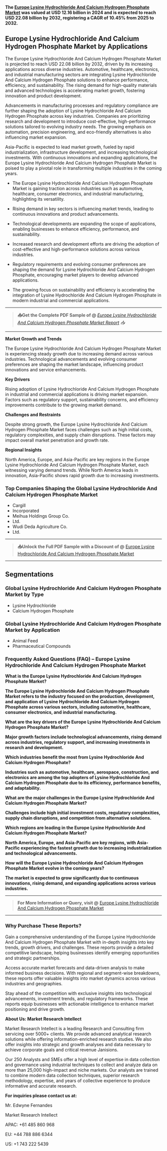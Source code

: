 <p><strong>The <a href="https://www.marketresearchintellect.com/download-sample/?rid=1019810&amp;utm_source=Pulse-April-Europe&amp;utm_medium=852">Europe Lysine Hydrochloride And Calcium Hydrogen Phosphate Market</a> was valued at USD 12.16 billion in 2024 and is expected to reach USD 22.08 billion by 2032, registering a CAGR of 10.45% from 2025 to 2032.</strong></p><h2>Europe Lysine Hydrochloride And Calcium Hydrogen Phosphate Market by Applications&nbsp;</h2><p><p>The Europe Lysine Hydrochloride And Calcium Hydrogen Phosphate Market is projected to reach USD 22.08 billion by 2032, driven by its increasing applications across diverse industries. Automotive, healthcare, electronics, and industrial manufacturing sectors are integrating Lysine Hydrochloride And Calcium Hydrogen Phosphate solutions to enhance performance, efficiency, and sustainability. The rising demand for high-quality materials and advanced technologies is accelerating market growth, fostering innovation and product development.</p><p>Advancements in manufacturing processes and regulatory compliance are further shaping the adoption of Lysine Hydrochloride And Calcium Hydrogen Phosphate across key industries. Companies are prioritizing research and development to introduce cost-effective, high-performance solutions tailored to evolving industry needs. The growing emphasis on automation, precision engineering, and eco-friendly alternatives is also influencing market expansion.</p><p>Asia-Pacific is expected to lead market growth, fueled by rapid industrialization, infrastructure development, and increasing technological investments. With continuous innovations and expanding applications, the Europe Lysine Hydrochloride And Calcium Hydrogen Phosphate Market is poised to play a pivotal role in transforming multiple industries in the coming years.</p></p><ul><li><p>The Europe Lysine Hydrochloride And Calcium Hydrogen Phosphate Market is gaining traction across industries such as automotive, healthcare, consumer electronics, and industrial manufacturing, highlighting its versatility.</p></li><li><p>Rising demand in key sectors is influencing market trends, leading to continuous innovations and product advancements.</p></li><li><p>Technological developments are expanding the scope of applications, enabling businesses to enhance efficiency, performance, and sustainability.</p></li><li><p>Increased research and development efforts are driving the adoption of cost-effective and high-performance solutions across various industries.</p></li><li><p>Regulatory requirements and evolving consumer preferences are shaping the demand for Lysine Hydrochloride And Calcium Hydrogen Phosphate, encouraging market players to develop advanced applications.</p></li><li><p>The growing focus on sustainability and efficiency is accelerating the integration of Lysine Hydrochloride And Calcium Hydrogen Phosphate in modern industrial and commercial applications.</p></li></ul><hr /><blockquote><p><strong><span class="font-[700]">📥Get the Complete PDF Sample of @ </span></strong><em><span class="font-[700]"><a href="https://www.marketresearchintellect.com/download-sample/?rid=1019810&amp;utm_source=Pulse-April-Europe&amp;utm_medium=852" target="_blank" data-tracking-control-name="article-ssr-frontend-pulse_little-text-block" data-tracking-will-navigate="" data-test-link="">Europe Lysine Hydrochloride And Calcium Hydrogen Phosphate Market Report</a>&nbsp;📥</span></em></p></blockquote><hr /><p class="" data-start="77" data-end="360"><strong data-start="77" data-end="105">Market Growth and Trends</strong></p><p class="" data-start="77" data-end="360">The Europe Lysine Hydrochloride And Calcium Hydrogen Phosphate Market is experiencing steady growth due to increasing demand across various industries. Technological advancements and evolving consumer preferences are shaping the market landscape, influencing product innovations and service enhancements.</p><p class="" data-start="362" data-end="606"><strong data-start="362" data-end="377">Key Drivers</strong></p><p class="" data-start="362" data-end="606">Rising adoption of Lysine Hydrochloride And Calcium Hydrogen Phosphate in industrial and commercial applications is driving market expansion. Factors such as regulatory support, sustainability concerns, and efficiency improvements contribute to the growing market demand.</p><p class="" data-start="608" data-end="849"><strong data-start="608" data-end="637">Challenges and Restraints</strong></p><p class="" data-start="608" data-end="849">Despite strong growth, the Europe Lysine Hydrochloride And Calcium Hydrogen Phosphate Market faces challenges such as high initial costs, regulatory complexities, and supply chain disruptions. These factors may impact overall market penetration and growth rate.</p><p class="" data-start="851" data-end="1095"><strong data-start="851" data-end="872">Regional Insights</strong></p><p class="" data-start="851" data-end="1095">North America, Europe, and Asia-Pacific are key regions in the Europe Lysine Hydrochloride And Calcium Hydrogen Phosphate Market, each witnessing varying demand trends. While North America leads in innovation, Asia-Pacific shows rapid growth due to increasing investments.</p><p><h3>Top Companies Shaping the Global Lysine Hydrochloride And Calcium Hydrogen Phosphate Market </h3><ul><li>Cargill</li><li>Incorporated</li><li>Meihua Holdings Group Co.</li><li>Ltd.</li><li>Wudi Deda Agriculture Co.</li><li>Ltd.</li></ul></p><hr /><blockquote><p><strong>📥Unlock the Full PDF Sample with a Discount of @</strong> <a href="https://www.marketresearchintellect.com/ask-for-discount/?rid=1019810&amp;utm_source=Pulse-April-Europe&amp;utm_medium=852">Europe Lysine Hydrochloride And Calcium Hydrogen Phosphate Market</a></p></blockquote><hr /><p><h2>Segmentations</h2><h3>Global Lysine Hydrochloride And Calcium Hydrogen Phosphate Market by Type</h3><ul><li>Lysine Hydrochloride</li><li>Calcium Hydrogen Phosphate</li></ul><h3>Global Lysine Hydrochloride And Calcium Hydrogen Phosphate Market by Application</h3><ul><li>Animal Feed</li><li>Pharmaceutical Compounds</li></ul></p><h3><strong>Frequently Asked Questions (FAQ) &ndash; Europe Lysine Hydrochloride And Calcium Hydrogen Phosphate Market</strong></h3><p><strong>What is the Europe Lysine Hydrochloride And Calcium Hydrogen Phosphate Market?</strong></p><p><strong>The Europe Lysine Hydrochloride And Calcium Hydrogen Phosphate Market refers to the industry focused on the production, development, and application of Lysine Hydrochloride And Calcium Hydrogen Phosphate across various sectors, including automotive, healthcare, consumer electronics, and industrial manufacturing.</strong></p><p><strong>What are the key drivers of the Europe Lysine Hydrochloride And Calcium Hydrogen Phosphate Market?</strong></p><p><strong>Major growth factors include technological advancements, rising demand across industries, regulatory support, and increasing investments in research and development.</strong></p><p><strong>Which industries benefit the most from Lysine Hydrochloride And Calcium Hydrogen Phosphate?</strong></p><p><strong>Industries such as automotive, healthcare, aerospace, construction, and electronics are among the top adopters of Lysine Hydrochloride And Calcium Hydrogen Phosphate due to its efficiency, performance benefits, and adaptability.</strong></p><p><strong>What are the major challenges in the Europe Lysine Hydrochloride And Calcium Hydrogen Phosphate Market?</strong></p><p><strong>Challenges include high initial investment costs, regulatory complexities, supply chain disruptions, and competition from alternative solutions.</strong></p><p><strong>Which regions are leading in the Europe Lysine Hydrochloride And Calcium Hydrogen Phosphate Market?</strong></p><p><strong>North America, Europe, and Asia-Pacific are key regions, with Asia-Pacific experiencing the fastest growth due to increasing industrialization and technological advancements.</strong></p><p><strong>How will the Europe Lysine Hydrochloride And Calcium Hydrogen Phosphate Market evolve in the coming years?</strong></p><p><strong>The market is expected to grow significantly due to continuous innovations, rising demand, and expanding applications across various industries.</strong></p><hr /><blockquote><p><span class="font-[700]"><strong>For More Information or Query, visit&nbsp;@</strong>&nbsp;</span><span class="font-[700]"><a href="https://www.marketresearchintellect.com/product/global-lysine-hydrochloride-and-calcium-hydrogen-phosphate-market/?utm_source=Linkedin&utm_medium=852" target="_blank" data-tracking-control-name="article-ssr-frontend-pulse_little-text-block" data-tracking-will-navigate="" data-test-link="">Europe Lysine Hydrochloride And Calcium Hydrogen Phosphate Market</a></span></p></blockquote><hr /><h3><strong data-start="0" data-end="31">Why Purchase These Reports?</strong></h3><p class="" data-start="35" data-end="297">Gain a comprehensive understanding of the Europe Lysine Hydrochloride And Calcium Hydrogen Phosphate Market with in-depth insights into key trends, growth drivers, and challenges. These reports provide a detailed competitive landscape, helping businesses identify emerging opportunities and strategic partnerships.</p><p class="" data-start="299" data-end="540">Access accurate market forecasts and data-driven analysis to make informed business decisions. With regional and segment-wise breakdowns, these reports offer valuable insights into market dynamics across various industries and geographies.</p><p class="" data-start="542" data-end="784">Stay ahead of the competition with exclusive insights into technological advancements, investment trends, and regulatory frameworks. These reports equip businesses with actionable intelligence to enhance market positioning and drive growth.</p><p><strong><span class="font-[700]">About Us: Market Research Intellect</span></strong></p><p><span class="">Market Research Intellect is a leading Research and Consulting firm servicing over 5000+ clients. We provide advanced analytical research solutions while offering information-enriched research studies.&nbsp;</span>We also offer insights into strategic and growth analyses and data necessary to achieve corporate goals and critical revenue Janisions.</p><p><span class="">Our 250 Analysts and SMEs offer a high level of expertise in data collection and governance using industrial techniques to collect and analyze data on more than 25,000 high-impact and niche markets. Our analysts are trained to combine modern data collection techniques, superior research methodology, expertise, and years of collective experience to produce informative and accurate research.</span></p><p><strong>For inquiries please contact us at:</strong></p><p>Mr. Edwyne Fernandes</p><p>Market Research Intellect</p><p>APAC: +61 485 860 968</p><p>EU: +44 788 886 6344</p><p>US: +1 743 222 5439</p>